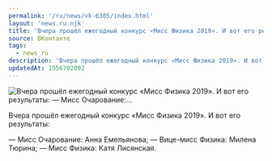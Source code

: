 ```yaml
---
permalink: '/ru/news/vk-6305/index.html'
layout: 'news.ru.njk'
title: 'Вчера прошёл ежегодный конкурс «Мисс Физика 2019». И вот его результаты:    — Мисс Очарование:…'
source: ВКонтакте
tags:
  - news_ru
description: 'Вчера прошёл ежегодный конкурс «Мисс Физика 2019». И вот его результаты:    — Мисс Очарование:…'
updatedAt: 1556702092
---
```

![Вчера прошёл ежегодный конкурс «Мисс Физика 2019». И вот его результаты:    — Мисс Очарование:…](https://sun9-17.userapi.com/impf/c851524/v851524247/10eb1c/zuPN_y4_LHA.jpg?size=1280x851&quality=96&sign=dbbb47cfe65750819f6c143c3ffd3931&c_uniq_tag=Hl2s-0Z3PVoQO-ZZFXXeqowCT1OWYt25LkqdgMGaJBw&type=album)

Вчера прошёл ежегодный конкурс «Мисс Физика 2019». И вот его результаты:

— Мисс Очарование: Анна Емельянова;
— Вице-мисс Физика: Милена Тюрина;
— Мисс Физика: Катя Лисянская.
